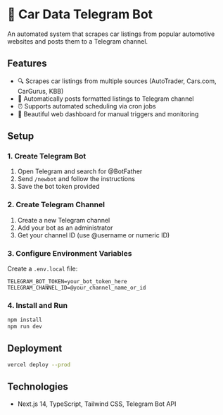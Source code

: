# 🚗 Car Data Telegram Bot

An automated system that scrapes car listings from popular automotive websites and posts them to a Telegram channel.

## Features

- 🔍 Scrapes car listings from multiple sources (AutoTrader, Cars.com, CarGurus, KBB)
- 📢 Automatically posts formatted listings to Telegram channel
- ⏰ Supports automated scheduling via cron jobs
- 🎨 Beautiful web dashboard for manual triggers and monitoring

## Setup

### 1. Create Telegram Bot

1. Open Telegram and search for @BotFather
2. Send `/newbot` and follow the instructions
3. Save the bot token provided

### 2. Create Telegram Channel

1. Create a new Telegram channel
2. Add your bot as an administrator
3. Get your channel ID (use @username or numeric ID)

### 3. Configure Environment Variables

Create a `.env.local` file:

```env
TELEGRAM_BOT_TOKEN=your_bot_token_here
TELEGRAM_CHANNEL_ID=@your_channel_name_or_id
```

### 4. Install and Run

```bash
npm install
npm run dev
```

## Deployment

```bash
vercel deploy --prod
```

## Technologies

- Next.js 14, TypeScript, Tailwind CSS, Telegram Bot API
